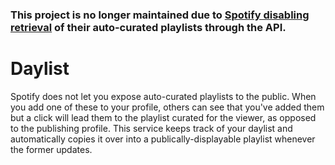 ### This project is no longer maintained due to [Spotify disabling retrieval](https://developer.spotify.com/blog/2024-11-27-changes-to-the-web-api) of their auto-curated playlists through the API.

# Daylist

Spotify does not let you expose auto-curated playlists to the public. When you add one of these to your profile, others can see that you've added them but a click will lead them to the playlist curated for the viewer, as opposed to the publishing profile. This service keeps track of your daylist and automatically copies it over into a publically-displayable playlist whenever the former updates.